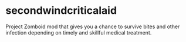 # secondwindcriticalaid
Project Zomboid mod that gives you a chance to survive bites and other infection depending on timely and skillful medical treatment.
